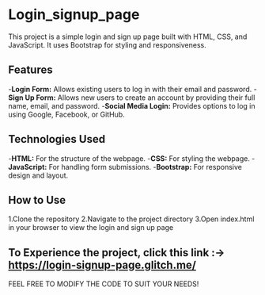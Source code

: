 # Login_signup_page
This project is a simple login and sign up page built with HTML, CSS, and JavaScript. It uses Bootstrap for styling and responsiveness.

## Features
-**Login Form:** Allows existing users to log in with their email and password.
-**Sign Up Form:** Allows new users to create an account by providing their full name, email, and password.
-**Social Media Login:** Provides options to log in using Google, Facebook, or GitHub.
## Technologies Used
-**HTML:** For the structure of the webpage.
-**CSS:** For styling the webpage.
-**JavaScript:** For handling form submissions.
-**Bootstrap:** For responsive design and layout.
## How to Use
1.Clone the repository
2.Navigate to the project directory
3.Open index.html in your browser to view the login and sign up page

## To Experience the project, click this link :-> https://login-signup-page.glitch.me/
FEEL FREE TO MODIFY THE CODE TO SUIT YOUR NEEDS!
